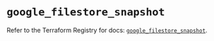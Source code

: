 # `google_filestore_snapshot`

Refer to the Terraform Registry for docs: [`google_filestore_snapshot`](https://registry.terraform.io/providers/hashicorp/google-beta/6.36.1/docs/resources/google_filestore_snapshot).

